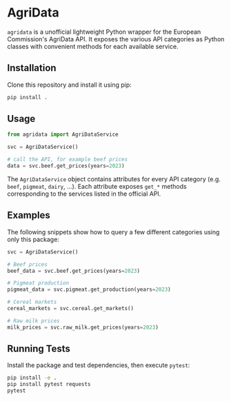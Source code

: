 # AgriData

`agridata` is a unofficial lightweight Python wrapper for the European Commission's AgriData API.
It exposes the various API categories as Python classes with convenient methods for
each available service.

## Installation

Clone this repository and install it using pip:

```bash
pip install .
```

## Usage

```python
from agridata import AgriDataService

svc = AgriDataService()

# call the API, for example beef prices
data = svc.beef.get_prices(years=2023)
```

The `AgriDataService` object contains attributes for every API category
(e.g. `beef`, `pigmeat`, `dairy`, ...). Each attribute exposes `get_*`
methods corresponding to the services listed in the official API.

## Examples

The following snippets show how to query a few different categories using only
this package:

```python
svc = AgriDataService()

# Beef prices
beef_data = svc.beef.get_prices(years=2023)

# Pigmeat production
pigmeat_data = svc.pigmeat.get_production(years=2023)

# Cereal markets
cereal_markets = svc.cereal.get_markets()

# Raw milk prices
milk_prices = svc.raw_milk.get_prices(years=2023)
```

## Running Tests

Install the package and test dependencies, then execute `pytest`:

```bash
pip install -e .
pip install pytest requests
pytest
```
